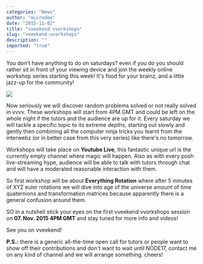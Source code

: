 ```yaml
---
categories: "News"
author: "microdee"
date: "2015-11-02"
title: "vveekend vvorkshops"
slug: "vveekend-vvorkshops"
description: ""
imported: "true"
---
```



You don't have anything to do on saturdays? even if you do you should rather sit in front of your viewing device and join the weekly online workshop series starting this week! It's food for your brainz, and a little jazz-up for the community!

![](logo.png) 

Now seriously we will discover random problems solved or not really solved in vvvv. These workshops will start from 4PM GMT and could be left on the whole night if the tutors and the audience are up for it. Every saturday we will tackle a specific topic to its extreme depths, starting out slowly and gently then combining all the computer ninja tricks you learnt from the interwebz (or in better case from this very series) like there's no tomorrow.

Workshops will take place on **Youtube Live**, this fantastic unique url  [](https://www.youtube.com/channel/UCa8Vqigdbq5Gam_6dcGdNBw) is the currently empty channel where magic will happen. Also as with every posh live-streaming hype, audience will be able to talk with tutors through chat and will have a moderated reasonable interaction with them.

So first workshop will be about **Everything Rotation** where after 5 minutes of XYZ euler rotations we will dive into age of the universe amount of time quaternions and transformation matrices because apparently there is a general confusion around them.

SO in a nutshell stick your eyes on the first vveekend vvorkshops session on
**07. Nov. 2015 4PM GMT** 
[](https://www.youtube.com/channel/UCa8Vqigdbq5Gam_6dcGdNBw)
and stay tuned for more info and videos!

See you on vveekend!

**P.S.:** there is a generic all-the-time open call for tutors or people want to show off their contributions and don't want to wait until NODE17, contact me on any kind of channel and we will arrange something. cheers!
